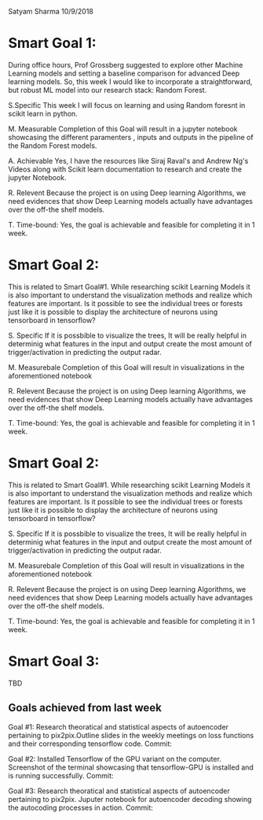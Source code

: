 Satyam Sharma
10/9/2018

# Smart Goal 1:
During office hours, Prof Grossberg suggested to explore other Machine Learning models and setting a baseline comparison for advanced Deep learning models. So, this week I would like to incorporate a straightforward, but robust ML model into our research stack: Random Forest. 

S.Specific
This week I will focus on learning and using Random foresnt in scikit learn in python. 

M. Measurable
Completion of this Goal will result in a jupyter notebook showcasing the different paramenters , inputs and outputs in the pipeline of the Random Forest models.

A. Achievable
Yes, I have the resources like Siraj Raval's and Andrew Ng's Videos along with Scikit learn documentation to research and create the jupyter Notebook. 

R. Relevent
Because the project is on using Deep learning Algorithms, we need evidences that show Deep Learning models actually have advantages over the off-the shelf models.

T. Time-bound:
Yes, the goal is achievable and feasible for completing it in 1 week. 


# Smart Goal 2:
This is related to Smart Goal#1. While researching scikit Learning Models it is also important to understand the visualization methods and realize which features are important. Is it possible to see the individual trees or forests just like it is possible to display the architecture of neurons using tensorboard in tensorflow?

S. Specific
If it is possbible to visualize the trees, It will be really helpful in determinig what features in the input and output create the most amount of trigger/activation in predicting the output radar.

M. Measurebale
Completion of this Goal will result in visualizations in the aforementioned notebook

R. Relevent
Because the project is on using Deep learning Algorithms, we need evidences that show Deep Learning models actually have advantages over the off-the shelf models.

T. Time-bound:
Yes, the goal is achievable and feasible for completing it in 1 week.


# Smart Goal 2:
This is related to Smart Goal#1. While researching scikit Learning Models it is also important to understand the visualization methods and realize which features are important. Is it possible to see the individual trees or forests just like it is possible to display the architecture of neurons using tensorboard in tensorflow?

S. Specific
If it is possbible to visualize the trees, It will be really helpful in determinig what features in the input and output create the most amount of trigger/activation in predicting the output radar.

M. Measurebale
Completion of this Goal will result in visualizations in the aforementioned notebook

R. Relevent
Because the project is on using Deep learning Algorithms, we need evidences that show Deep Learning models actually have advantages over the off-the shelf models.

T. Time-bound:
Yes, the goal is achievable and feasible for completing it in 1 week.

# Smart Goal 3:
TBD


## Goals achieved from last week
Goal #1:
Research theoratical and statistical aspects of autoencoder pertaining to pix2pix.Outline slides in the weekly meetings on loss functions and their corresponding tensorflow code.
Commit:


Goal #2:
Installed Tensorflow of the GPU variant on the computer. Screenshot of the terminal showcasing that tensorflow-GPU is installed and is running successfully.
Commit:


Goal #3:
Research theoratical and statistical aspects of autoencoder pertaining to pix2pix. Juputer notebook for autoencoder decoding showing the autocoding processes in action. 
Commit:

